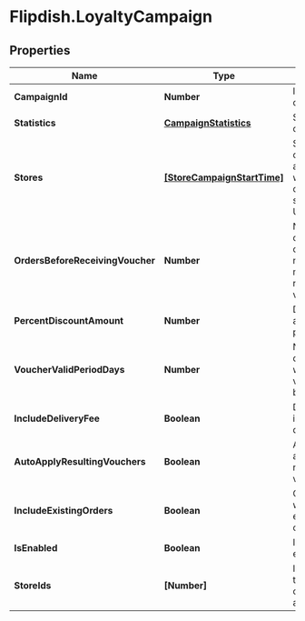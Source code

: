 # Flipdish.LoyaltyCampaign

## Properties
Name | Type | Description | Notes
------------ | ------------- | ------------- | -------------
**CampaignId** | **Number** | Id of campaign | [optional] 
**Statistics** | [**CampaignStatistics**](CampaignStatistics.md) | Statistics of campaign | [optional] 
**Stores** | [**[StoreCampaignStartTime]**](StoreCampaignStartTime.md) | Stores this campaign applies to with campaign start time in Utc | [optional] 
**OrdersBeforeReceivingVoucher** | **Number** | Number of orders customer needs to make, before receiving voucher | [optional] 
**PercentDiscountAmount** | **Number** | Discount amount in percents | [optional] 
**VoucherValidPeriodDays** | **Number** | Number of days for which the voucher will be valid. | [optional] 
**IncludeDeliveryFee** | **Boolean** | Discount will include delivery fee | [optional] 
**AutoApplyResultingVouchers** | **Boolean** | Automatically apply resulting vouchers | [optional] 
**IncludeExistingOrders** | **Boolean** | Campaign will apply to existing orders | [optional] 
**IsEnabled** | **Boolean** | Is campaign enabled | [optional] 
**StoreIds** | **[Number]** | Ids of stores this campaign applies to | [optional] 


